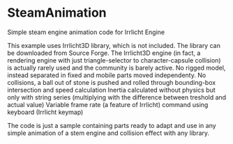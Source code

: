 # SteamAnimation
Simple steam engine animation code for Irrlicht Engine

This example uses Irrlicht3D library, which is not included. The library can be downloaded from Source Forge. The Irrlicht3D engine (in fact, a rendering engine with just triangle-selector to character-capsule collision) is actually rarely used and the community is barely active.
No rigged model, instead separated in fixed and mobile parts moved independenty.
No collisions, a ball out of stone is pushed and rolled through bounding-box intersection and speed calculation
Inertia calculated without physics but only with string series (multiplying with the difference between treshold and actual value)
Variable frame rate (a feature of Irrlicht) command using keyboard (Irrlicht keymap)

The code is just a sample containing parts ready to adapt and use in any simple animation of a stem engine and collision effect with any library.
